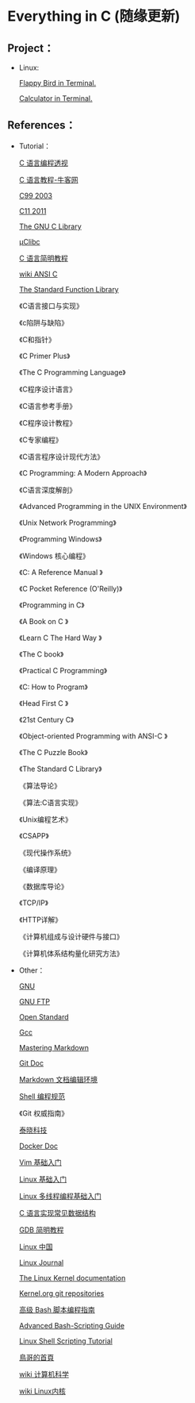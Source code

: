 # Everything in C (随缘更新)

##  Project：

* Linux:
  
  [Flappy Bird in Terminal.](https://github.com/3sforbed/C/tree/master/CProject/Linux/Ubuntu18.04/FlappyBirdinTerminal)
  
  [Calculator in Terminal.](https://github.com/3sforbed/C/tree/master/CProject/Linux/Ubuntu18.04/CalculatorinTerminal)
     
## References：

* Tutorial：

  [C 语言编程透视](https://tinylab.gitbooks.io/cbook/zh/preface/01-chapter1.html)
  
  [C 语言教程-牛客网](https://www.nowcoder.com/tutorial/10002/8f7c3e0e7efd441d8f7c9c8d43c2a0f4)
  
  [C99 2003](http://www.open-std.org/jtc1/sc22/wg14/www/docs/C99RationaleV5.10.pdf)
  
  [C11 2011](http://www.open-std.org/jtc1/sc22/wg14/www/docs/n1570.pdf)
  
  [The GNU C Library](http://www.gnu.org/software/libc/)
  
  [µClibc](https://uclibc.org/)
  
  [C 语言简明教程](https://www.shiyanlou.com/courses/57)
  
  [wiki ANSI C](https://en.wikipedia.org/wiki/ANSI_C)
  
  [The Standard Function Library](https://imatix-legacy.github.io/sfl/)
  
  《C语言接口与实现》
  
  《c陷阱与缺陷》
  
  《C和指针》
  
  《C Primer Plus》
  
  《The C Programming Language》
  
  《C程序设计语言》
  
  《C语言参考手册》
  
  《C程序设计教程》
  
  《C专家编程》
  
  《C语言程序设计现代方法》
  
  《C Programming: A Modern Approach》
  
  《C语言深度解剖》
  
  《Advanced Programming in the UNIX Environment》
  
  《Unix Network Programming》
  
  《Programming Windows》
  
  《Windows 核心编程》
  
  《C: A Reference Manual 》
  
  《C Pocket Reference (O'Reilly)》
  
  《Programming in C》
  
  《A Book on C 》
  
  《Learn C The Hard Way 》
  
  《The C book》
  
  《Practical C Programming》
  
  《C: How to Program》
  
  《Head First C 》
  
  《21st Century C》
  
  《Object-oriented Programming with ANSI-C 》
  
  《The C Puzzle Book》
  
  《The Standard C Library》
  
  《算法导论》
  
  《算法:C语言实现》
  
  《Unix编程艺术》  
  
  《CSAPP》  
  
  《现代操作系统》  
  
  《编译原理》  
  
  《数据库导论》 
  
  《TCP/IP》  
  
  《HTTP详解》  
  
  《计算机组成与设计硬件与接口》
  
  《计算机体系结构量化研究方法》

* Other：

  [GNU](http://www.gnu.org/)
  
  [GNU FTP](http://ftp.gnu.org/)

  [Open Standard](http://www.open-std.org/)
    
  [Gcc](https://gcc.gnu.org/)

  [Mastering Markdown](https://guides.github.com/features/mastering-markdown/)

  [Git Doc](https://git-scm.com/doc)

  [Markdown 文档编辑环境](http://tinylab.org/markdown-lab/)
  
  [Shell 编程规范](https://tinylab.gitbooks.io/shellbook/zh/preface/01-chapter1.html)
  
  《Git 权威指南》
  
  [泰晓科技](http://tinylab.org/)
  
  [Docker Doc](https://docs.docker.com/)
  
  [Vim 基础入门 ](https://www.shiyanlou.com/courses/2)
  
  [Linux 基础入门](https://www.shiyanlou.com/courses/1)
  
  [Linux 多线程编程基础入门 ](https://www.shiyanlou.com/courses/731)
  
  [C 语言实现常见数据结构](https://www.shiyanlou.com/courses/1660)
  
  [GDB 简明教程](https://www.shiyanlou.com/courses/496)
  
  [Linux 中国](https://linux.cn/)
  
  [Linux Journal](https://www.linuxjournal.com/)
  
  [The Linux Kernel documentation](https://www.kernel.org/doc/html/latest/index.html)
  
  [Kernel.org git repositories](https://git.kernel.org/)
  
  [高级 Bash 脚本编程指南](https://www.shiyanlou.com/courses/944)
  
  [Advanced Bash-Scripting Guide](http://www.tldp.org/LDP/abs/html/)
  
  [Linux Shell Scripting Tutorial](https://bash.cyberciti.biz/guide/Main_Page)
  
  [鳥哥的首頁](https://linux.vbird.org/)
  
  [wiki 计算机科学](https://zh.wikipedia.org/wiki/%E8%AE%A1%E7%AE%97%E6%9C%BA%E7%A7%91%E5%AD%A6)
  
  [wiki Linux内核](https://zh.wikipedia.org/wiki/Linux%E5%86%85%E6%A0%B8)
